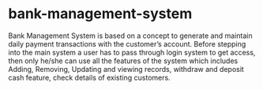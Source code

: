 # bank-management-system
Bank Management System is based on a concept to generate and maintain daily payment transactions with the customer’s account. Before stepping into the main system a user has to pass through login system to get access, then only he/she can use all the features of the system which includes Adding, Removing, Updating and viewing records, withdraw and deposit cash feature, check details of existing customers.
